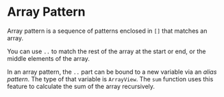 # Array Pattern 

Array pattern is a sequence of patterns enclosed in `[]` that matches an array. 

You can use `..` to match the rest of the array at the start or end, or the middle elements of the array.

In an array pattern, the `..` part can be bound to a new variable via an *alias pattern*. The type of that variable is `ArrayView`. The `sum` function uses this feature to calculate the sum of the array recursively.




